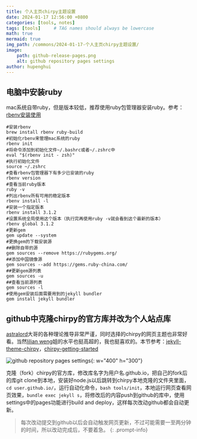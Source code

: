 ```yaml
---
title: 个人主页chirpy主题设置
date: 2024-01-17 12:56:00 +0800
categories: [tools, notes]
tags: [tools]     # TAG names should always be lowercase
math: true
mermaid: true
img_path: /commons/2024-01-17-个人主页chirpy主题设置/
image:
    path: github-release-pages.png
    alt: github repository pages settings
author: hupenghui
---
```


## 电脑中安装ruby

mac系统自带ruby，但是版本较低，推荐使用ruby包管理器安装ruby。参考：[rbenv安装使用](https://github.com/rbenv/rbenv?tab=readme-ov-file)

```shell
#安装rbenv
brew install rbenv ruby-build
#初始化rbenv来管理mac系统的ruby
rbenv init
#将命令添加到初始化文件~/.bashrc或者~/.zshrc中
eval "$(rbenv init - zsh)"
#执行初始化文件
source ~/.zshrc
#查看rbenv包管理器下有多少已安装的ruby
rbenv version
#查看当前ruby版本
ruby -v
#列出rbenv所有可用的稳定版本
rbenv install -l
#安装一个指定版本
rbenv install 3.1.2
#设置系统全局使用这个版本（执行完再使用ruby -v就会看到这个最新的版本）
rbenv global 3.1.2
#更新gem
gem update --system
#更换gem的下载安装源
##删除自带的源
gem sources --remove https://rubygems.org/
##添加中国镜像源
gem sources --add https://gems.ruby-china.com/
##更新gem源列表
gem sources -u
##查看当前源列表
gem sources -l
#使用gem安装后面需要用到的jekyll bundler
gem install jekyll bundler
```

## github中克隆chirpy的官方库并改为个人站点库

[astralord](https://astralord.github.io/)大哥的各种理论推导非常严谨，同时选择的chirpy的网页主题也非常好看。当然[lilian weng](https://lilianweng.github.io/)姐的水平也挺高超的，我也挺喜欢的。本节参考：[jekyll-theme-chirpy](https://github.com/cotes2020/jekyll-theme-chirpy/)，[chirpy-getting-started](https://chirpy.cotes.page/posts/getting-started/)

![github repository pages settings](github-release-pages.png){: w="400" h="300"}

克隆（fork）chirpy的官方库，修改库名字为用户名.github.io，把自己的fork后的库git clone到本地，安装好node.js以后跳转到chirpy本地克隆的文件夹里面，`cd user.github.io/`，运行自动化命令，`bash tools/init`，本地运行网页查看网页效果，`bundle exec jekyll s`，将修改后的内容push到github的库中，使用settings中的pages功能进行build and deploy，这样每次改动github都会自动更新。

> 每次改动提交到github以后会自动触发网页更新，不过可能需要一至两分钟的时间，所以改动完成后，不要着急。
{: .prompt-info}
